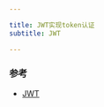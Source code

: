 ```yaml
---

title: JWT实现token认证
subtitle: JWT

---
```


### 参考

- [JWT](https://mp.weixin.qq.com/s/8eLJmOciacNGVu3k9rjyQQ)

